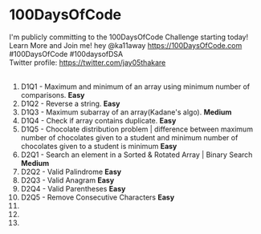 # 100DaysOfCode
I'm publicly committing to the 100DaysOfCode Challenge starting today! Learn More and Join me! hey @ka11away https://100DaysOfCode.com #100DaysOfCode #100daysofDSA <br>
Twitter profile: https://twitter.com/jay05thakare <br><br>

<ol>
  <li>D1Q1 - Maximum and minimum of an array using minimum number of comparisons. <strong> Easy</strong></li>
  <li>D1Q2 - Reverse a string. <strong> Easy</strong></li>
  <li>D1Q3 - Maximum subarray of an array(Kadane's algo). <strong> Medium</strong></li>
  <li>D1Q4 - Check if array contains duplicate. <strong> Easy</strong></li>
  <li>D1Q5 - Chocolate distribution problem | difference between maximum number of chocolates given to a student and minimum number of chocolates given to a student is minimum <strong> Easy</strong></li>
  <li>D2Q1 - Search an element in a Sorted & Rotated Array | Binary Search <strong> Medium</strong></li>
  <li>D2Q2 - Valid Palindrome <strong> Easy</strong></li>
  <li>D2Q3 - Valid Anagram <strong> Easy</strong></li>
  <li>D2Q4 - Valid Parentheses <strong> Easy</strong></li>
  <li>D2Q5 - Remove Consecutive Characters <strong> Easy</strong></li>
  <li></li>
  <li></li>
  <li></li>
</ol>